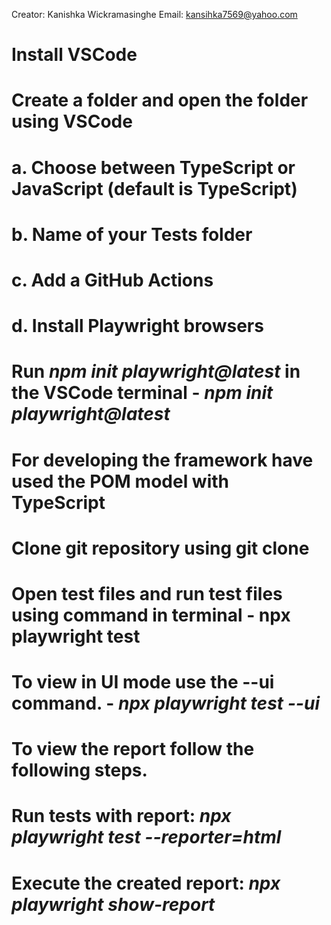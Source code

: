 Creator: Kanishka Wickramasinghe
Email: kansihka7569@yahoo.com

# Install VSCode
# Create a folder and open the folder using VSCode
# a. Choose between TypeScript or JavaScript (default is TypeScript)
# b. Name of your Tests folder 
# c. Add a GitHub Actions 
# d. Install Playwright browsers 
# Run _npm init playwright@latest_ in the VSCode terminal - _npm init playwright@latest_
# For developing the framework have used the POM model with TypeScript
# Clone git repository using git clone
# Open test files and run test files using command in terminal - npx playwright test
# To view in UI mode use the --ui command. - _npx playwright test --ui_
# To view the report follow the following steps.
# Run tests with report:  _npx playwright test --reporter=html_
# Execute the created report:  _npx playwright show-report_

